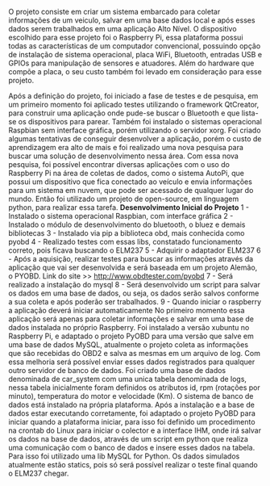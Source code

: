 O projeto consiste em criar um sistema embarcado para coletar informações de um veiculo, salvar
em uma base dados local e após esses dados serem trabalhados em uma aplicação Alto Nível.
O dispositivo escolhido para esse projeto foi o Raspberry Pi, essa plataforma possui todas as características de um computador convencional, possuindo opção de instalação de sistema operacional, placa WiFi, Bluetooth, entradas USB e GPIOs para manipulação de sensores e atuadores. Além do hardware que compõe a placa, o seu custo também foi levado em consideração para esse projeto. 

Após a definição do projeto, foi iniciado a fase de testes e de pesquisa, em um primeiro momento foi aplicado testes utilizando o framework QtCreator, para construir uma aplicação onde pude-se buscar o Bluetooth e que lista-se os dispositivos para parear. Também foi instalado o sistemas operacional Raspbian sem interface gráfica, porém utilizando o servidor xorg. Foi criado algumas tentativas de conseguir desenvolver a aplicação, porém o custo de aprendizagem era alto de mais e foi realizado uma nova pesquisa para buscar uma solução de desenvolvimento nessa área.
Com essa nova pesquisa, foi possível encontrar diversas aplicações com o uso do Raspberry Pi na área de coletas de dados, como o sistema AutoPi, que possui um dispositivo que fica conectado ao veículo e envia informações para um sistema em nuvem, que pode ser acessado de qualquer lugar do mundo. Então foi utilizado um projeto de open-source, em linguagem python, para realizar essa tarefa.
**Desenvolvimento Inicial do Projeto**
1 - Instalado o sistema operacional Raspbian, com interface gráfica
2 - Instalado o módulo de desenvolvimento do bluetooth, o bluez e demais bibliotecas
3 - Instalado via pip a biblioteca obd, mais conhecida como pyobd
4 - Realizado testes com essas libs, constatado funcionamento correto, pois ficava buscando o ELM237
5 - Adquirir o adaptador ELM237
6 - Após a aquisição, realizar testes para buscar as informações através da aplicação que vai ser desenvolvida e será baseada em um projeto Alemão, o PYOBD. Link do site >> http://www.obdtester.com/pyobd
7 - Será realizado a instalação do mysql
8 - Será desenvolvido um script para salvar os dados em uma base de dados, ou seja, os dados serão salvos conforme a sua coleta e após poderão ser trabalhados.
9 - Quando iniciar o raspberry a aplicação deverá iniciar automaticamente
No primeiro momento essa aplicação será apenas para coletar informações e salvar em uma base de dados instalada no próprio Raspberry.
Foi instalado a versão xubuntu no Raspberry Pi, e adaptado o projeto PyOBD para uma versão que salve em uma base de dados MySQL, atualmente o projeto coleta as informações que são recebidas do OBD2 e salva as mesmas em um arquivo de log. Com essa melhoria será possível enviar esses dados registrados para qualquer outro servidor de banco de dados.
Foi criado uma base de dados denominada de car_system com uma unica tabela denominada de logs, nessa tabela inicialmente foram definidos os atributos id, rpm (rotações por minuto), temperatura do motor e velocidade (Km). O sistema de banco de dados está instalado na própria plataforma.
Após a instalação e a base de dados estar executando corretamente, foi adaptado o projeto PyOBD para iniciar quando a plataforma iniciar, para isso foi definido um procedimento na crontab do Linux para iniciar o colector e a interface IHM, onde irá salvar os dados na base de dados, através de um script em python que realiza uma comunicação com o banco de dados e insere esses dados na tabela. Para isso foi utilizado uma lib MySQL for Python. Os dados simulados atualmente estão statics, pois só será possível realizar o teste final quando o ELM237 chegar.
